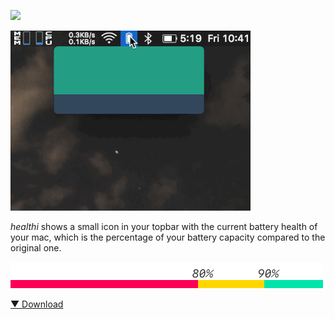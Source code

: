
![](https://raw.githubusercontent.com/pablopunk/healthi/master/img/biglogo.png)

![shot](https://github.com/pablopunk/art/raw/master/healthi/screenshot.gif)

_healthi_ shows a small icon in your topbar with the current battery health of your mac, which is the percentage of your battery capacity compared to the original one.

![health](https://github.com/pablopunk/art/raw/master/healthi/health.png)

[▼ Download](https://github.com/pablopunk/healthi/releases/latest)

